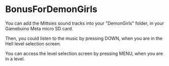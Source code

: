# BonusForDemonGirls

You can add the Mittsies sound tracks into your "DemonGirls" folder, in your Gamebuino Meta micro SD card.

Then, you could listen to the music by pressing DOWN, when you are in the Hell level selection screen.

You can access the level selection screen by pressing MENU, when you are in a level.
